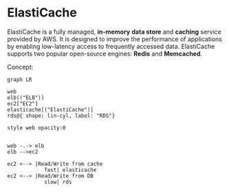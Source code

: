 # ElastiCache
ElastiCache is a fully managed, **in-memory** **data store** and **caching** service provided by AWS. It is designed to improve the performance of applications by enabling low-latency access to frequently accessed data. ElastiCache supports two popular open-source engines: **Redis** and **Memcached**.

Concept:
```mermaid
graph LR

web
elb(("ELB"))
ec2["EC2"]
elasticache[("ElastiCache")]
rds@{ shape: lin-cyl, label: "RDS"}

style web opacity:0


web -.-> elb
elb -->ec2

ec2 <--> |Read/Write from cache
            fast| elasticache
ec2 <--> |Read/Write from DB
            slow| rds
```
